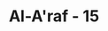---
title: "Al-A'raf - 15"
no: 15
arabic_no: ١٥
ayah: قَالَ اِنَّكَ مِنَ الْمُنْظَرِيْنَ 
translation: "(Allah) berfirman, “Benar, kamu termasuk yang diberi penangguhan waktu.”"
tafsir: "Permintaan Iblis agar tetap hidup bersama keturunannya selama anak-cucu Adam masih ada di dunia diperkenankan Allah sampai pada tiupan sangkakala pertama saja, ketika semua penghuni bumi ini mati sekaligus, termasuk Iblis dan keturunannya, dan isinya hancur musnah. Pada tiupan sangkakala kedua, semua manusia akan hidup kembali dan bangkit dari kematian.\n\nFirman Allah: \n\n(Iblis) berkata, \"Ya Tuhanku, tangguhkanlah aku sampai pada hari mereka dibangkitkan.\" (Allah) berfirman, \"Maka sesungguhnya kamu termasuk golongan yang diberi penangguhan, sampai pada hari yang telah ditentukan waktunya (hari Kiamat).\" (shad/38: 79-81)\n\nFirman-Nya lagi: \n\nDan sangkakala pun ditiup, maka matilah semua (makhluk) yang di langit dan di bumi kecuali mereka yang dikehendaki Allah. Kemudian ditiup sekali lagi (sangkakala itu) maka seketika itu mereka bangun (dari kuburnya) menunggu (keputusan Allah). (az-Zumar/39: 68)"
---